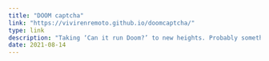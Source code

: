 ```yaml
---
title: "DOOM captcha"
link: "https://vivirenremoto.github.io/doomcaptcha/"
type: link
description: "Taking ‘Can it run Doom?’ to new heights. Probably something philosophical about having to kill things to prove you’re a human."
date: 2021-08-14
---
```

